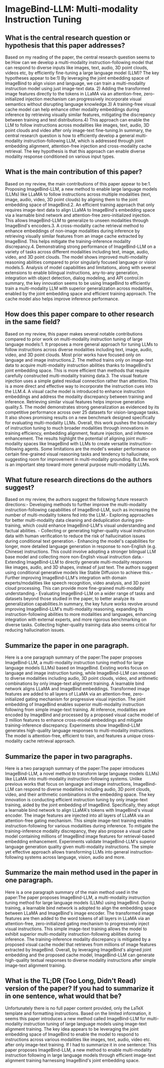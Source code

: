 # ImageBind-LLM: Multi-modality Instruction Tuning

## What is the central research question or hypothesis that this paper addresses?

Based on my reading of the paper, the central research question seems to be:How can we develop a multi-modality instruction-following model that can respond to diverse inputs like images, text, audio, 3D point clouds, videos etc, by efficiently fine-tuning a large language model (LLM)? The key hypotheses appear to be:1) By leveraging the joint embedding space of ImageBind to align vision and language, we can train a multi-modality instruction model using just image-text data. 2) Adding the transformed image features directly to the tokens in LLaMA via an attention-free, zero-initialized injection mechanism can progressively incorporate visual semantics without disrupting language knowledge.3) A training-free visual cache model can help enhance other modality embeddings during inference by retrieving visually similar features, mitigating the discrepancy between training and test distributions.4) This approach can enable the LLM to follow instructions across modalities like images, text, audio, 3D point clouds and video after only image-text fine-tuning.In summary, the central research question is how to efficiently develop a general multi-modality instruction-following LLM, which is addressed through joint embedding alignment, attention-free injection and cross-modality cache retrieval. The key hypothesis is that this approach can enable diverse modality response conditioned on various input types.


## What is the main contribution of this paper?

Based on my review, the main contributions of this paper appear to be:1. Proposing ImageBind-LLM, a new method to enable large language models (LLMs) like LLaMA to follow instructions across multiple modalities (text, image, audio, video, 3D point clouds) by aligning them to the joint embedding space of ImageBind.2. An efficient training approach that only requires image-text data to align LLaMA to ImageBind's embedding space via a learnable bind network and attention-free zero-initialized injection. This allows ImageBind-LLM to generalize to unseen modalities through ImageBind's encoders.3. A cross-modality cache retrieval method to enhance embeddings of non-image modalities during inference by retrieving visually similar features from an image cache extracted by ImageBind. This helps mitigate the training-inference modality discrepancy.4. Demonstrating strong performance of ImageBind-LLM on a variety of tasks across different modalities including text, image, audio, video, and 3D point clouds. The model shows improved multi-modality reasoning abilities compared to prior singularly focused language or vision models.5. Analysis of model capabilities and limitations, along with several extensions to enable bilingual instructions, any-to-any generation, integration with object detection, dialog modeling, and API control.In summary, the key innovation seems to be using ImageBind to efficiently train a multi-modality LLM with superior generalization across modalities, enabled by the joint embedding space and efficient training approach. The cache model also helps improve inference performance.


## How does this paper compare to other research in the same field?

Based on my review, this paper makes several notable contributions compared to prior work on multi-modality instruction tuning of large language models:1. It proposes a more general approach for tuning LLMs to follow instructions across diverse modalities including text, image, audio, video, and 3D point clouds. Most prior works have focused only on language and image instructions.2. The method trains only on image-text data to acquire multi-modality instruction abilities thanks to ImageBind's joint embedding space. This is more efficient than methods that require carefully constructed multi-modality training data.3. The visual feature injection uses a simple gated residual connection rather than attention. This is a more direct and effective way to incorporate the instruction cues into the LLM.4. A visual cache model is introduced to enhance instruction embeddings and address the modality discrepancy between training and inference. Retrieving similar visual features helps improve generation quality.5. The model demonstrates strong generalization as evidenced by its competitive performance across over 25 datasets for vision-language tasks. It also shows promising results on a new benchmark designed specifically for evaluating multi-modality LLMs. Overall, this work pushes the boundary of instruction tuning to much broader modalities through innovations in training efficiency, embedding alignment, feature injection, and inference enhancement. The results highlight the potential of aligning joint multi-modality spaces like ImageBind with LLMs to create versatile instruction-following agents. Some limitations are the model's weaker performance on certain fine-grained visual reasoning tasks and tendency to hallucinate, suggesting room for improvement in multi-modality grounding. But the work is an important step toward more general purpose multi-modality LLMs.


## What future research directions do the authors suggest?

Based on my review, the authors suggest the following future research directions:- Developing methods to further improve the multi-modality instruction-following capabilities of ImageBind-LLM, such as increasing the number of multi-modality tokens fed into the LLM.- Exploring approaches for better multi-modality data cleaning and deduplication during pre-training, which could enhance ImageBind-LLM's visual understanding and factual abilities. - Collecting or generating higher-quality visual instruction data with human verification to reduce the risk of hallucination issues during conditional text generation.- Enhancing the model's capabilities for longer, more detailed language generation in response to non-English (e.g. Chinese) instructions. This could involve adopting a stronger bilingual LLM base model and collecting more non-English visual instruction data.- Extending ImageBind-LLM to directly generate multi-modality responses like images, audio, and 3D shapes, instead of just text. The authors suggest using conditional generative models like Stable Diffusion to achieve this.- Further improving ImageBind-LLM's integration with domain experts/modalities like speech recognition, video analysis, and 3D point cloud processing. This can provide more fine-grained multi-modality understanding.- Evaluating ImageBind-LLM on a wider range of tasks and datasets beyond those studied in the paper, to better analyze its generalization capabilities.In summary, the key future works revolve around improving ImageBind-LLM's multi-modality reasoning, expanding its instruction-following abilities to more modalities and languages, enhancing integration with external experts, and more rigorous benchmarking on diverse tasks. Collecting higher-quality training data also seems critical for reducing hallucination issues.


## Summarize the paper in one paragraph.

Here is a one paragraph summary of the paper:The paper proposes ImageBind-LLM, a multi-modality instruction tuning method for large language models (LLMs) based on ImageBind. Existing works focus on language and image instruction tuning, while ImageBind-LLM can respond to diverse modalities including audio, 3D point clouds, video, and arithmetic combinations by only image-text alignment training. A learnable bind network aligns LLaMA and ImageBind embeddings. Transformed image features are added to all layers of LLaMA via an attention-free, zero-initialized gating mechanism for progressive visual injection. The joint embedding of ImageBind enables superior multi-modality instruction following from simple image-text training. At inference, modalities are encoded by ImageBind and processed by a proposed visual cache model of 3 million features to enhance cross-modal embeddings and mitigate training-inference discrepancy. Experiments show ImageBind-LLM generates high-quality language responses to multi-modality instructions. The model is attention-free, efficient to train, and features a unique cross-modality cache retrieval approach.


## Summarize the paper in two paragraphs.

Here is a two paragraph summary of the paper:The paper introduces ImageBind-LLM, a novel method to transform large language models (LLMs) like LLaMA into multi-modality instruction-following systems. Unlike previous works that focus on language and image instructions, ImageBind-LLM can respond to diverse modalities including audio, 3D point clouds, video, and their arithmetic combinations in the embedding space. The key innovation is conducting efficient instruction tuning by only image-text training, aided by the joint embedding of ImageBind. Specifically, they adopt a learnable bind network to align LLaMA's tokens with ImageBind's visual encoder. The image features are injected into all layers of LLaMA via an attention-free gating mechanism. This simple image-text training enables instruction-following for various modalities during inference. To mitigate the training-inference modality discrepancy, they also propose a visual cache model containing millions of ImageBind image features for retrieval-based embedding enhancement. Experiments validate ImageBind-LLM's superior language generation quality given multi-modality instructions. The simple yet effective approach allows transforming LLMs into general instruction-following systems across language, vision, audio and more.


## Summarize the main method used in the paper in one paragraph.

Here is a one paragraph summary of the main method used in the paper:The paper proposes ImageBind-LLM, a multi-modality instruction tuning method for large language models (LLMs) using ImageBind. During training, a learnable bind network is adopted to align the embedding space between LLaMA and ImageBind's image encoder. The transformed image features are then added to the word tokens of all layers in LLaMA via an attention-free, zero-initialized gating mechanism to progressively inject visual instructions. This simple image-text training allows the model to exhibit superior multi-modality instruction-following abilities during inference. The training-inference modality discrepancy is mitigated by a proposed visual cache model that retrieves from millions of image features extracted by ImageBind. Overall, by leveraging ImageBind's aligned joint embedding and the proposed cache model, ImageBind-LLM can generate high-quality textual responses to diverse modality instructions after simple image-text alignment training.


## What is the TL;DR (Too Long, Didn't Read) version of the paper? If you had to summarize it in one sentence, what would that be?

Unfortunately there is no full paper content provided, only the LaTeX template and formatting instructions. Based on the limited information, it seems this paper introduces a new method called ImageBind-LLM for multi-modality instruction tuning of large language models using image-text alignment training. The key idea appears to be leveraging the joint embedding space of ImageBind to enable the model to respond to instructions across various modalities like images, text, audio, video etc. after only image-text training. If I had to summarize it in one sentence: This paper proposes ImageBind-LLM, a new method to enable multi-modality instruction following in large language models through efficient image-text alignment training harnessing ImageBind's joint embedding space.
